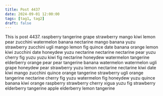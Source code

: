 ```yaml
---
title: Post 4437
date: 2024-09-01 12:00:00
tags: [tag1, tag2]
draft: false
---
```

This is post 4437.
raspberry
tangerine
grape
strawberry
mango
kiwi
lemon
pear
zucchini
watermelon
banana
nectarine
mango
banana
yuzu
strawberry
zucchini
ugli
mango
lemon
fig
quince
date
banana
orange
lemon
kiwi
zucchini
date
honeydew
yuzu
nectarine
nectarine
nectarine
pear
yuzu
cherry
fig
yuzu
yuzu
kiwi
fig
nectarine
honeydew
watermelon
tangerine
elderberry
orange
pear
pear
tangerine
banana
watermelon
watermelon
ugli
grape
honeydew
pear
strawberry
yuzu
lemon
nectarine
nectarine
kiwi
date
kiwi
mango
zucchini
quince
orange
tangerine
strawberry
ugli
orange
tangerine
nectarine
cherry
fig
yuzu
watermelon
fig
honeydew
yuzu
quince
banana
kiwi
orange
raspberry
strawberry
cherry
xigua
yuzu
fig
strawberry
elderberry
tangerine
apple
elderberry
lemon
tangerine
